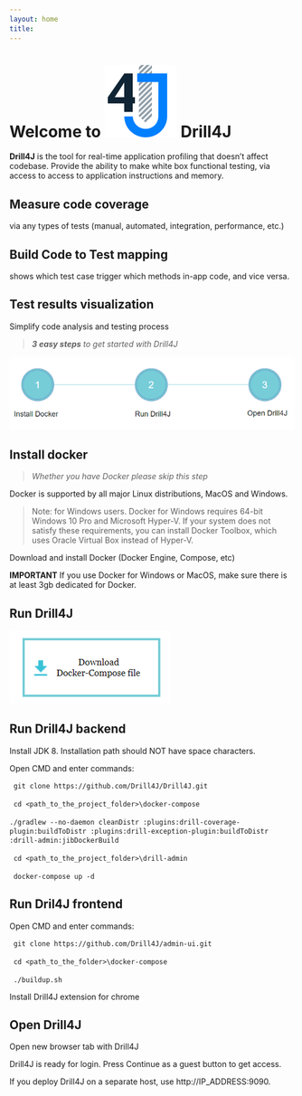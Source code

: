 ```yaml
---
layout: home
title:
---
```

#
# Welcome to ![image](/assets/img/drill-logo.png) Drill4J
**Drill4J** is the tool for real-time application profiling that doesn’t affect codebase. Provide the ability to make white box functional testing, via access to access to application instructions and memory.

## Measure code coverage 
via any types of tests (manual, automated, integration, performance, etc.)​
## Build Code to Test mapping
shows which test case trigger which methods in-app code, and vice versa. ​
## Test results visualization
Simplify code analysis and testing process

> _**3 easy steps** to get started with Drill4J_


![image](/assets/img/install-drill-step1.png)

## Install docker 
> _Whether you have Docker please skip this step_

Docker is supported by all major Linux distributions, MacOS and Windows.

>Note: for Windows users. Docker for Windows requires 64-bit Windows 10 Pro and Microsoft Hyper-V. 
If your system does not satisfy these requirements, you can install Docker Toolbox, which uses Oracle Virtual Box instead of Hyper-V.

Download and install Docker (Docker Engine, Compose, etc)

**IMPORTANT** If you use Docker for Windows or MacOS, make sure there is at least 3gb dedicated for Docker. 
    
## Run Drill4J

![image](/assets/img/install-drill-step2.png)

## Run Drill4J backend
Install JDK 8. Installation path should NOT have space characters.


Open CMD and enter commands:

     git clone https://github.com/Drill4J/Drill4J.git

     cd <path_to_the_project_folder>\docker-compose

    ./gradlew --no-daemon cleanDistr :plugins:drill-coverage-plugin:buildToDistr :plugins:drill-exception-plugin:buildToDistr :drill-admin:jibDockerBuild

     cd <path_to_the_project_folder>\drill-admin

     docker-compose up -d

## Run Dril4J frontend
Open CMD and enter commands:

     git clone https://github.com/Drill4J/admin-ui.git 

     cd <path_to_the_folder>\docker-compose
    
     ./buildup.sh


Install Drill4J extension for chrome

## Open Drill4J
Open new browser tab with Drill4J

Drill4J is ready for login. Press Continue as a guest button to get access. 

If you deploy Drill4J on a separate host, use http://IP_ADDRESS:9090.

